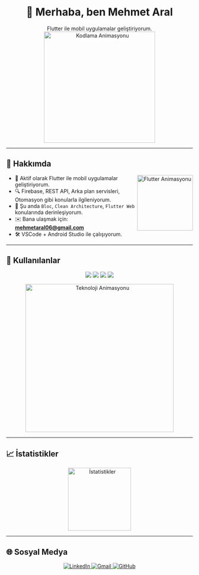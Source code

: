 <!-- Banner: Flutter temalı, kendinize uygun şekilde değiştirebilirsiniz -->
<!-- <img src="https://raw.githubusercontent.com/mehmettarall/mehmettarall/main/banner_flutter_github.png" alt="Banner" />-->

<h1 align="center">👋 Merhaba, ben Mehmet Aral</h1>

<p align="center">
  Flutter ile mobil uygulamalar geliştiriyorum.
  <br />
  <!-- Kodlama ve mobil temalı animasyon -->
  <img src="https://media.giphy.com/media/Y4ak9Ki2GZCbJxAnJD/giphy.gif" width="300" alt="Kodlama Animasyonu"/>
</p>

---

## 💼 Hakkımda

<img align="right" src="https://media0.giphy.com/media/v1.Y2lkPTc5MGI3NjExY3Z2ZWwyenVvMnppamVyZXRtNHQ3ZnF6Nzhta3U1aThzN2ZycmU0MSZlcD12MV9pbnRlcm5hbF9naWZfYnlfaWQmY3Q9Zw/QDjpIL6oNCVZ4qzGs7/giphy.gif" width="150" alt="Flutter Animasyonu"/>

- 🚀 Aktif olarak Flutter ile mobil uygulamalar geliştiriyorum.
- 🔍 Firebase, REST API, Arka plan servisleri, Otomasyon gibi konularla ilgileniyorum.
- 🌱 Şu anda `Bloc`, `Clean Architecture`, `Flutter Web` konularında derinleşiyorum.
- ✉️ Bana ulaşmak için: **mehmetaral06@gmail.com**
- 🛠️ VSCode + Android Studio ile çalışıyorum.

---

## 🚀 Kullanılanlar

<p align="center">
  <img src="https://img.shields.io/badge/Dart-0175C2?style=for-the-badge&logo=dart&logoColor=white"/>
  <img src="https://img.shields.io/badge/Flutter-02569B?style=for-the-badge&logo=flutter&logoColor=white"/>
  <img src="https://img.shields.io/badge/Firebase-FFCA28?style=for-the-badge&logo=firebase&logoColor=black"/>
  <img src="https://img.shields.io/badge/Git-F05032?style=for-the-badge&logo=git&logoColor=white"/>
</p>

<p align="center">
  <!-- Teknoloji ve kodlama animasyonu -->
  <img src="https://media.giphy.com/media/qgQUggAC3Pfv687qPC/giphy.gif" width="400" alt="Teknoloji Animasyonu"/>
</p>

---

## 📈 İstatistikler

<p align="center">
  <img src="https://github-readme-stats.vercel.app/api/top-langs/?username=mehmettarall&layout=compact&theme=radical" height="170" alt="İstatistikler"/>
</p>

---

## 🌐 Sosyal Medya

<p align="center">
  <a href="https://www.linkedin.com/in/mehmetarall/" target="_blank">
    <img src="https://img.shields.io/badge/LinkedIn-blue?style=for-the-badge&logo=linkedin&logoColor=white" alt="LinkedIn"/>
  </a>
  <a href="mailto:mehmetaral06@gmail.com">
    <img src="https://img.shields.io/badge/Gmail-D14836?style=for-the-badge&logo=gmail&logoColor=white" alt="Gmail"/>
  </a>
  <a href="https://github.com/mehmettarall?tab=repositories" target="_blank">
    <img src="https://img.shields.io/badge/GitHub-100000?style=for-the-badge&logo=github&logoColor=white" alt="GitHub"/>
  </a>
</p>
